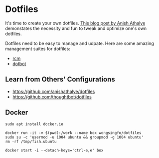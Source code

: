 # Dotfiles

It's time to create your own dotfiles. [This blog post by Anish Athalye](https://www.anishathalye.com/2014/08/03/managing-your-dotfiles/) demonstates the necessity and fun to tweak and optimize one's own dotfiles.

Dotfiles need to be easy to manage and udpate. Here are some amazing management suites for dotfiles:

- [rcm](https://github.com/thoughtbot/rcm)
- [dotbot](https://github.com/anishathalye/dotbot)

## Learn from Others' Configurations

- https://github.com/anishathalye/dotfiles
- https://github.com/thoughtbot/dotfiles

## Docker

```
sudo apt install docker.io

docker run -it -v $(pwd):/work --name box wongsingfo/dotfiles
sudo su -c 'usermod -u 1004 ubuntu && groupmod -g 1004 ubuntu'
rm -rf /tmp/fish.ubuntu

docker start -i --detach-keys='ctrl-e,e' box
```
